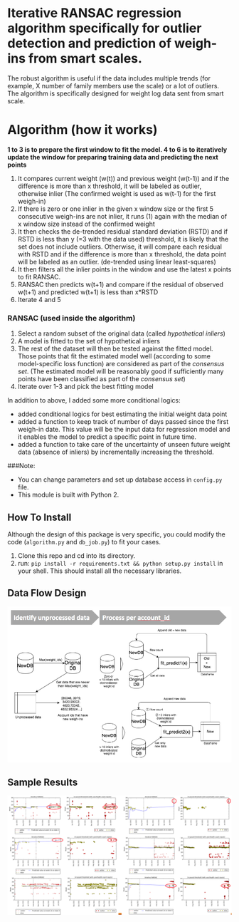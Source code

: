 Iterative RANSAC regression algorithm specifically for outlier detection and prediction of weigh-ins from smart scales.
=========
The robust algorithm is useful if the data includes multiple trends (for example, X number of family members use the scale) or a lot of outliers. The algorithm is specifically designed for weight log data sent from smart scale. 

# Algorithm (how it works)
__1 to 3 is to prepare the first window to fit the model. 4 to 6 is to iteratively update the window for preparing training data and predicting the next points__


1. It compares current weight (w(t)) and previous weight (w(t-1)) and if the difference is more than x threshold, it will be labeled as outlier, otherwise inlier (The confirmed weight is used as w(t-1) for the first weigh-in)
2. If there is zero or one inlier in the given x window size or the first 5 consecutive weigh-ins are not inlier, it runs (1) again with the median of x window size instead of the confirmed weight
3. It then checks the de-trended residual standard deviation (RSTD) and if RSTD is less than y (=3 with the data used) threshold, it is likely that the set does not include outliers. Otherwise, it will compare each residual with RSTD and if the difference is more than x threshold, the data point will be labeled as an outlier. (de-trended using linear least-squares)
4. It then filters all the inlier points in the window and use the latest x points to fit RANSAC.
5. RANSAC then predicts w(t+1) and compare if the residual of observed w(t+1) and predicted w(t+1) is less than x*RSTD 
6. Iterate 4 and 5

### RANSAC (used inside the algorithm)
1. Select a random subset of the original data (called _hypothetical inliers_)
2. A model is fitted to the set of hypothetical inliers
3. The rest of the dataset will then be tested against the fitted model. Those points that fit the estimated model well (according to some model-specific loss function) are considered as part of the _consensus set_. (The estimated model will be reasonably good if sufficiently many points have been classified as part of the _consensus set_)
4. Iterate over 1-3 and pick the best fitting model

In addition to above, I added some more conditional logics:
- added conditional logics for best estimating the initial weight data point
- added a function to keep track of number of days passed since the first weigh-in date. This value will be the input data for regression model and it enables the model to predict a specific point in future time. 
- added a function to take care of the uncertainty of unseen future weight data (absence of inliers) by incrementally increasing the threshold. 

###Note:
- You can change parameters and set up database access in `config.py` file. 
- This module is built with Python 2.

## How To Install
Although the design of this package is very specific, you could modify the code (`algorithm.py` and `db_job.py`) to  fit your cases.    
1. Clone this repo and cd into its directory.  
2. run: `pip install -r requirements.txt && python setup.py install` in your shell. This should install all the necessary libraries. 

## Data Flow Design
![data flow image](images/data_flow_diagram.png)

## Sample Results
![weight trajectory](images/result2.png)

